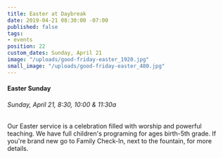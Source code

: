 ```yaml
---
title: Easter at Daybreak
date: 2019-04-21 08:30:00 -07:00
published: false
tags:
- events
position: 22
custom_dates: Sunday, April 21
image: "/uploads/good-friday-easter_1920.jpg"
small_image: "/uploads/good-friday-easter_480.jpg"
---
```


#### Easter Sunday

###### Sunday, April 21, 8:30, 10:00 & 11:30a

Our Easter service is a celebration filled with worship and powerful teaching. We have full children's programing for ages birth-5th grade. If you're brand new go to Family Check-In, next to the fountain, for more details.